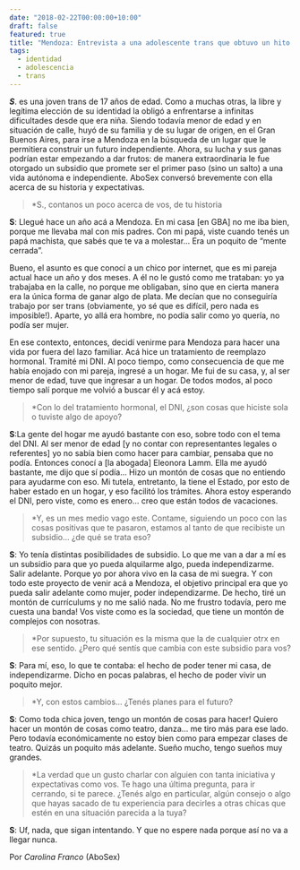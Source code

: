 ```yaml
---
date: "2018-02-22T00:00:00+10:00"
draft: false
featured: true
title: "Mendoza: Entrevista a una adolescente trans que obtuvo un hito en la lucha por una vida independiente"
tags: 
  - identidad
  - adolescencia
  - trans
---
```


***S***. es una joven trans de 17 años de edad. Como a muchas otras, la libre y legítima elección de su identidad la obligó a enfrentarse a infinitas dificultades desde que era niña. Siendo todavía menor de edad y en situación de calle, huyó de su familia y de su lugar de origen, en el Gran Buenos Aires, para irse a Mendoza en la búsqueda de un lugar que le permitiera construir un futuro independiente. Ahora, su lucha y sus ganas podrían estar empezando a dar frutos: de manera extraordinaria le fue otorgado un subsidio que promete ser el primer paso (sino un salto) a una vida autónoma e independiente. AboSex conversó brevemente con ella acerca de su historia y expectativas.

> *S., contanos un poco acerca de vos, de tu historia

**S**: Llegué hace un año acá a Mendoza. En mi casa [en GBA] no me iba bien, porque me llevaba mal con mis padres. Con mi papá, viste cuando tenés un papá machista, que sabés que te va a molestar… Era un poquito de “mente cerrada”.

Bueno, el asunto es que conocí a un chico por internet, que es mi pareja actual hace un año y dos meses. A él no le gustó como me trataban: yo ya trabajaba en la calle, no porque me obligaban, sino que en cierta manera era la única forma de ganar algo de plata. Me decían que no conseguiría trabajo por ser trans (obviamente, yo sé que es difícil, pero nada es imposible!). Aparte, yo allá era hombre, no podía salir como yo quería, no podía ser mujer.

En ese contexto, entonces, decidí venirme para Mendoza para hacer una vida por fuera del lazo familiar. Acá hice un tratamiento de reemplazo hormonal. Tramité mi DNI. Al poco tiempo, como consecuencia de que me había enojado con mi pareja, ingresé a un hogar. Me fui de su casa, y, al ser menor de edad, tuve que ingresar a un hogar. De todos modos, al poco tiempo salí porque me volvió a buscar él y acá estoy.

> *Con lo del tratamiento hormonal, el DNI, ¿son cosas que hiciste sola o tuviste algo de apoyo?

**S**:La gente del hogar me ayudó bastante con eso, sobre todo con el tema del DNI. Al ser menor de edad [y no contar con representantes legales o referentes] yo no sabía bien como hacer para cambiar, pensaba que no podía. Entonces conocí a [la abogada] Eleonora Lamm. Ella me ayudó bastante, me dijo que sí podía… Hizo un montón de cosas que no entiendo para ayudarme con eso. Mi tutela, entretanto, la tiene el Estado, por esto de haber estado en un hogar, y eso facilitó los trámites. Ahora estoy esperando el DNI, pero viste, como es enero… creo que están todos de vacaciones.

> *Y, es un mes medio vago este. Contame, siguiendo un poco con las cosas positivas que te pasaron, estamos al tanto de que recibiste un subsidio… ¿de qué se trata eso?

**S**: Yo tenía distintas posibilidades de subsidio. Lo que me van a dar a mí es un subsidio para que yo pueda alquilarme algo, pueda independizarme. Salir adelante. Porque yo por ahora vivo en la casa de mi suegra. Y con todo este proyecto de venir acá a Mendoza, el objetivo principal era que yo pueda salir adelante como mujer, poder independizarme. De hecho, tiré un montón de currículums y no me salió nada. No me frustro todavía, pero me cuesta una banda! Vos viste como es la sociedad, que tiene un montón de complejos con nosotras.

> *Por supuesto, tu situación es la misma que la de cualquier otrx en ese sentido. ¿Pero qué sentís que cambia con este subsidio para vos?

**S**: Para mí, eso, lo que te contaba: el hecho de poder tener mi casa, de independizarme. Dicho en pocas palabras, el hecho de poder vivir un poquito mejor.

> *Y, con estos cambios… ¿Tenés planes para el futuro?

**S**: Como toda chica joven, tengo un montón de cosas para hacer! Quiero hacer un montón de cosas como teatro, danza… me tiro más para ese lado. Pero todavía económicamente no estoy bien como para empezar clases de teatro. Quizás un poquito más adelante. Sueño mucho, tengo sueños muy grandes.

> *La verdad que un gusto charlar con alguien con tanta iniciativa y expectativas como vos. Te hago una última pregunta, para ir cerrando, si te parece. ¿Tenés algo en particular, algún consejo o algo que hayas sacado de tu experiencia para decirles a otras chicas que estén en una situación parecida a la tuya?

**S**: Uf, nada, que sigan intentando. Y que no espere nada porque así no va a llegar nunca.

Por *Carolina Franco* (AboSex)